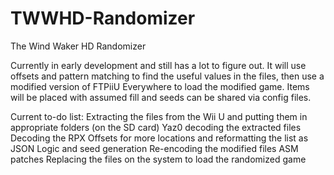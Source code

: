 # TWWHD-Randomizer
The Wind Waker HD Randomizer

Currently in early development and still has a lot to figure out. It will use offsets and pattern matching to find the useful values in the files, then use a modified version of FTPiiU Everywhere to load the modified game. Items will be placed with assumed fill and seeds can be shared via config files.

Current to-do list:
Extracting the files from the Wii U and putting them in appropriate folders (on the SD card)
Yaz0 decoding the extracted files
Decoding the RPX
Offsets for more locations and reformatting the list as JSON
Logic and seed generation
Re-encoding the modified files
ASM patches
Replacing the files on the system to load the randomized game
